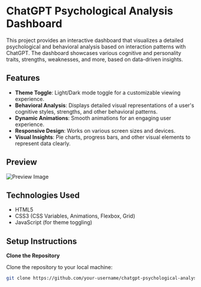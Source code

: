 # ChatGPT Psychological Analysis Dashboard

This project provides an interactive dashboard that visualizes a detailed psychological and behavioral analysis based on interaction patterns with ChatGPT. The dashboard showcases various cognitive and personality traits, strengths, weaknesses, and more, based on data-driven insights.

## Features
- **Theme Toggle**: Light/Dark mode toggle for a customizable viewing experience.
- **Behavioral Analysis**: Displays detailed visual representations of a user's cognitive styles, strengths, and other behavioral patterns.
- **Dynamic Animations**: Smooth animations for an engaging user experience.
- **Responsive Design**: Works on various screen sizes and devices.
- **Visual Insights**: Pie charts, progress bars, and other visual elements to represent data clearly.

## Preview
![Preview Image](image-preview.png) <!-- Replace with a relevant image preview of your app -->

## Technologies Used
- HTML5
- CSS3 (CSS Variables, Animations, Flexbox, Grid)
- JavaScript (for theme toggling)
  
## Setup Instructions

**Clone the Repository**

   Clone the repository to your local machine:

   ```bash
   git clone https://github.com/your-username/chatgpt-psychological-analysis-dashboard.git
